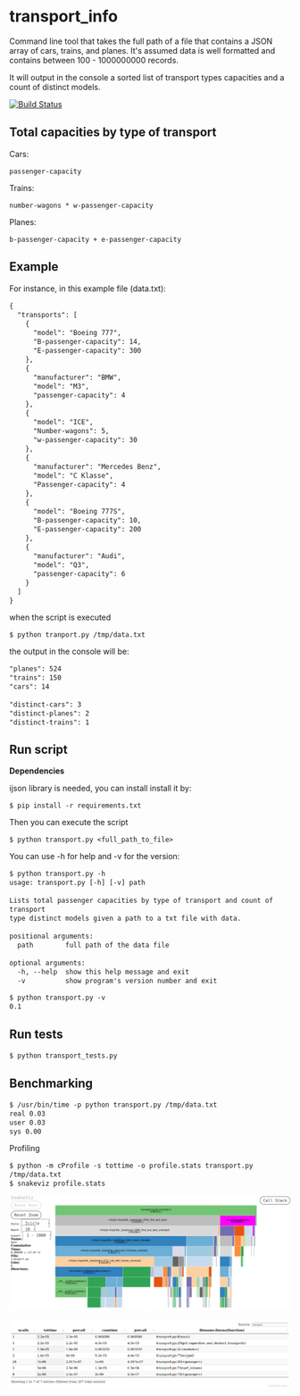 # transport_info

Command line tool that takes the full path of a file that contains a JSON array
of cars, trains, and planes. It's assumed data is well formatted and contains
between 100 - 1000000000 records.

It will output in the console a sorted list of transport types capacities and a
count of distinct models.

[![Build Status](https://travis-ci.org/mariusavram91/transport_info.svg?branch=master)](https://travis-ci.org/mariusavram91/transport_info)

## Total capacities by type of transport

Cars:

    passenger-capacity

Trains:

    number-wagons * w-passenger-capacity

Planes:

    b-passenger-capacity + e-passenger-capacity

## Example

For instance, in this example file (data.txt):

```
{
  "transports": [
    {
      "model": "Boeing 777",
      "B-passenger-capacity": 14,
      "E-passenger-capacity": 300
    },
    {
      "manufacturer": "BMW",
      "model": "M3",
      "passenger-capacity": 4
    },
    {
      "model": "ICE",
      "Number-wagons": 5,
      "w-passenger-capacity": 30
    },
    {
      "manufacturer": "Mercedes Benz",
      "model": "C Klasse",
      "Passenger-capacity": 4
    },
    {
      "model": "Boeing 777S",
      "B-passenger-capacity": 10,
      "E-passenger-capacity": 200
    },
    {
      "manufacturer": "Audi",
      "model": "Q3",
      "passenger-capacity": 6
    }
  ]
}
```

when the script is executed
```
$ python tranport.py /tmp/data.txt
```

the output in the console will be:
```
"planes": 524
"trains": 150
"cars": 14

"distinct-cars": 3
"distinct-planes": 2
"distinct-trains": 1
```

## Run script

**Dependencies**

ijson library is needed, you can install install it by:

```
$ pip install -r requirements.txt
```
Then you can execute the script

```
$ python transport.py <full_path_to_file>
```

You can use -h for help and -v for the version:

```
$ python transport.py -h
usage: transport.py [-h] [-v] path

Lists total passenger capacities by type of transport and count of transport
type distinct models given a path to a txt file with data.

positional arguments:
  path        full path of the data file

optional arguments:
  -h, --help  show this help message and exit
  -v          show program's version number and exit
```

```
$ python transport.py -v
0.1
```

## Run tests
```
$ python transport_tests.py
```

## Benchmarking

```
$ /usr/bin/time -p python transport.py /tmp/data.txt
real 0.03
user 0.03
sys 0.00
```

Profiling
```
$ python -m cProfile -s tottime -o profile.stats transport.py /tmp/data.txt
$ snakeviz profile.stats
```

![Graph](profile_output_1.png)

![Table](profile_output_2.png)
